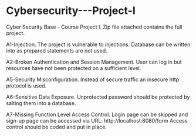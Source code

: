 # Cybersecurity---Project-I
Cyber Security Base - Course Project I.
Zip file attached contains the full project.

A1-Injection.
The project is vulnerable to injections. 
Database can be written into as prepared statements are not used.

A2-Broken Authentication and Session Management.
User can log in but resources have not been protected on a sufficient level.

A5-Security Misconfiguration.
Instead of secure traffic an insecure http protocol is used. 

A6-Sensitive Data Exposure.
Unprotected password should be protected by salting them into a database.

A7-Missing Function Level Access Control.
Login page can be skipped and sign-up page can be accessed via URL: http://localhost:8080/form
Access control should be coded and put in place.
